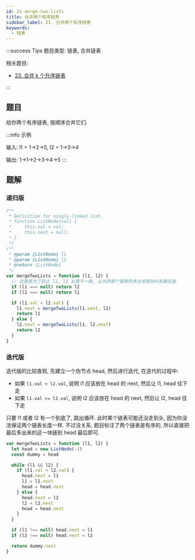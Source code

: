 ```yaml
---
id: 21-merge-two-lists
title: 合并两个有序链表
sidebar_label: 21. 合并两个有序链表
keywords:
  - 链表
---
```


:::success Tips
题目类型: 链表, 合并链表

相关题目:

- [23. 合并 k 个升序链表](/leetcode/hard/23-merge-k-lists)

:::

## 题目

给你两个有序链表, 按顺序合并它们.

:::info 示例

输入: l1 = 1->2->5, l2 = 1->3->4

输出: 1->1->2->3->4->5
:::

## 题解

### 递归版

```ts
/**
 * Definition for singly-linked list.
 * function ListNode(val) {
 *     this.val = val;
 *     this.next = null;
 * }
 */
/**
 * @param {ListNode} l1
 * @param {ListNode} l2
 * @return {ListNode}
 */
var mergeTwoLists = function (l1, l2) {
  // 这是是为了防止 l1, l2 长度不一致, 让长的那个链表的多出来那块补到最后面
  if (l1 === null) return l2
  if (l2 === null) return l1

  if (l1.val < l2.val) {
    l1.next = mergeTwoLists(l1.next, l2)
    return l1
  } else {
    l2.next = mergeTwoLists(l1, l2.next)
    return l2
  }
}
```

### 迭代版

迭代版的比较直观, 先建立一个伪节点 head, 然后进行迭代, 在迭代的过程中:

- 如果 `l1.val < l2.val`, 说明 l1 应该放在 head 的 next, 然后让 l1, head 往下走
- 如果 `l1.val >= l2.val`, 说明 l2 应该放在 head 的 next, 然后让 l2, head 往下走

只要 l1 或者 l2 有一个到底了, 跳出循环. 此时某个链表可能还没走到头, 因为你没法保证两个链表长度一样. 不过没关系, 题目标注了两个链表是有序的, 所以直接把最后多出来的这一块链到 head 最后即可.

```ts
var mergeTwoLists = function (l1, l2) {
  let head = new ListNode(-1)
  const dummy = head

  while (l1 && l2) {
    if (l1.val < l2.val) {
      head.next = l1
      l1 = l1.next
      head = head.next
    } else {
      head.next = l2
      l2 = l2.next
      head = head.next
    }
  }

  if (l1 !== null) head.next = l1
  if (l2 !== null) head.next = l2

  return dummy.next
}
```
